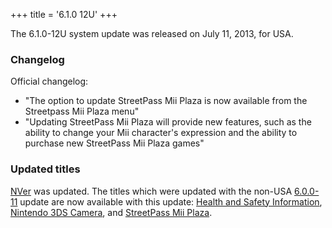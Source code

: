 +++
title = '6.1.0 12U'
+++

The 6.1.0-12U system update was released on July 11, 2013, for USA.

### Changelog

Official changelog:

- "The option to update StreetPass Mii Plaza is now available from the
  Streetpass Mii Plaza menu"
- "Updating StreetPass Mii Plaza will provide new features, such as the
  ability to change your Mii character's expression and the ability to
  purchase new StreetPass Mii Plaza games"

### Updated titles

[NVer](NVer "wikilink") was updated. The titles which were updated with
the non-USA [6.0.0-11](6.0.0-11 "wikilink") update are now available
with this update: [Health and Safety
Information](Health_and_Safety_Information "wikilink"), [Nintendo 3DS
Camera](Nintendo_3DS_Camera "wikilink"), and [StreetPass Mii
Plaza](StreetPass_Mii_Plaza "wikilink").
